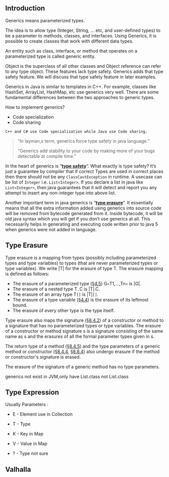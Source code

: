 ## Introduction

Generics means parameterized types. 

The idea is to allow type (Integer, String, … etc, and user-defined types) to be a parameter to methods, classes, and interfaces. Using Generics, it is possible to create classes that work with different data types.

An entity such as class, interface, or method that operates on a parameterized type is called generic entity.

Object is the superclass of all other classes and Object reference can refer to any type object. These features lack type safety. Generics adds that type safety feature. We will discuss that type safety feature in later examples.

Generics in Java is similar to templates in C++. For example, classes like HashSet, ArrayList, HashMap, etc use generics very well. There are some fundamental differences between the two approaches to generic types.

How to implement generics?
- Code specialization
- Code sharing

`C++ and C# use Code specialization while Java use Code sharing.`



> “In layman,s term, generics force type safety in java language.”
>
> “Generics add stability to your code by making more of your bugs detectable at compile time.”



In the heart of generics is “[**type safety**](https://en.wikipedia.org/wiki/Type_safety)“. What exactly is type safety? It’s just a guarantee by compiler that if correct Types are used in correct places then there should not be any `ClassCastException` in runtime. A usecase can be list of `Integer` i.e. `List<Integer>`. If you declare a list in java like `List<Integer>`, then java guarantees that it will detect and report you any attempt to insert any non-integer type into above list.

Another important term in java generics is “[**type erasure**](https://en.wikipedia.org/wiki/Type_erasure)“. It essentially means that all the extra information added using generics into source code will be removed from bytecode generated from it. Inside bytecode, it will be old java syntax which you will get if you don’t use generics at all. This necessarily helps in generating and executing code written prior to java 5 when generics were not added in language.

## Type Erasure

Type erasure is a mapping from types (possibly including parameterized types and type variables) to types (that are never parameterized types or type variables). We write |T| for the erasure of type T. The erasure mapping is defined as follows:

- The erasure of a parameterized type ([§4.5](https://docs.oracle.com/javase/specs/jls/se8/html/jls-4.html#jls-4.5)) G`<`T1,...,Tn`>` is |G|.
- The erasure of a nested type T`.`C is |T|.C.
- The erasure of an array type T`[]` is |T|`[]`.
- The erasure of a type variable ([§4.4](https://docs.oracle.com/javase/specs/jls/se8/html/jls-4.html#jls-4.4)) is the erasure of its leftmost bound.
- The erasure of every other type is the type itself.

Type erasure also maps the signature ([§8.4.2](https://docs.oracle.com/javase/specs/jls/se8/html/jls-8.html#jls-8.4.2)) of a constructor or method to a signature that has no parameterized types or type variables. The erasure of a constructor or method signature s is a signature consisting of the same name as s and the erasures of all the formal parameter types given in s.

The return type of a method ([§8.4.5](https://docs.oracle.com/javase/specs/jls/se8/html/jls-8.html#jls-8.4.5)) and the type parameters of a generic method or constructor ([§8.4.4](https://docs.oracle.com/javase/specs/jls/se8/html/jls-8.html#jls-8.4.4), [§8.8.4](https://docs.oracle.com/javase/specs/jls/se8/html/jls-8.html#jls-8.8.4)) also undergo erasure if the method or constructor's signature is erased.

The erasure of the signature of a generic method has no type parameters.



generics not exist in JVM,only have List.class not List<Integer>.class

## Type Expression

Usually Parameters : 

- E - Element  use in Collection 

- T - Type

- K - Key in Map

- V - Value in Map

- ? - Type not sure


## Valhalla

